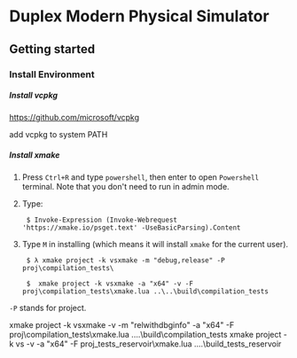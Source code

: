# Duplex Modern Physical Simulator

## Getting started

### Install Environment

##### Install vcpkg

https://github.com/microsoft/vcpkg

add vcpkg to system PATH

##### Install xmake

1. Press `Ctrl+R` and type `powershell`, then enter to open `Powershell` terminal. Note that you don't need to run in admin mode.
2. Type:

        $ Invoke-Expression (Invoke-Webrequest 'https://xmake.io/psget.text' -UseBasicParsing).Content
3. Type `M` in installing (which means it will install `xmake` for the current user).


        $ λ xmake project -k vsxmake -m "debug,release" -P proj\compilation_tests\

        $  xmake project -k vsxmake -a "x64" -v -F proj\compilation_tests\xmake.lua ..\..\build\compilation_tests

`-P` stands for project.

 xmake project -k vsxmake -v -m "relwithdbginfo" -a "x64" -F proj\compilation_tests\xmake.lua ..\..\build\compilation_tests
 xmake project -k vs -v -a "x64" -F proj\_tests_reservoir\xmake.lua ..\..\build\_tests_reservoir
